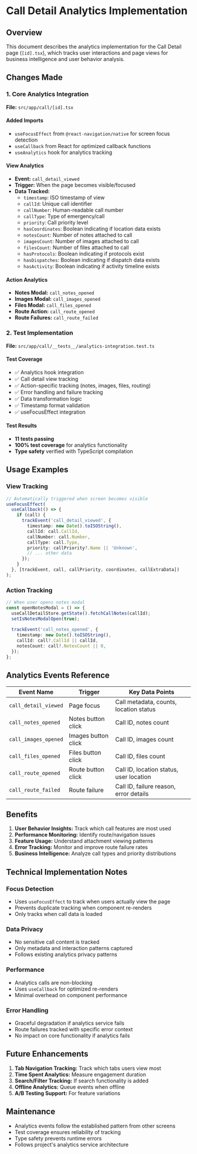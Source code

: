# Call Detail Analytics Implementation

## Overview

This document describes the analytics implementation for the Call Detail page (`[id].tsx`), which tracks user interactions and page views for business intelligence and user behavior analysis.

## Changes Made

### 1. Core Analytics Integration

**File:** `src/app/call/[id].tsx`

#### Added Imports
- `useFocusEffect` from `@react-navigation/native` for screen focus detection
- `useCallback` from React for optimized callback functions
- `useAnalytics` hook for analytics tracking

#### View Analytics
- **Event:** `call_detail_viewed`
- **Trigger:** When the page becomes visible/focused
- **Data Tracked:**
  - `timestamp`: ISO timestamp of view
  - `callId`: Unique call identifier
  - `callNumber`: Human-readable call number
  - `callType`: Type of emergency/call
  - `priority`: Call priority level
  - `hasCoordinates`: Boolean indicating if location data exists
  - `notesCount`: Number of notes attached to call
  - `imagesCount`: Number of images attached to call
  - `filesCount`: Number of files attached to call
  - `hasProtocols`: Boolean indicating if protocols exist
  - `hasDispatches`: Boolean indicating if dispatch data exists
  - `hasActivity`: Boolean indicating if activity timeline exists

#### Action Analytics
- **Notes Modal:** `call_notes_opened`
- **Images Modal:** `call_images_opened`
- **Files Modal:** `call_files_opened`
- **Route Action:** `call_route_opened`
- **Route Failures:** `call_route_failed`

### 2. Test Implementation

**File:** `src/app/call/__tests__/analytics-integration.test.ts`

#### Test Coverage
- ✅ Analytics hook integration
- ✅ Call detail view tracking
- ✅ Action-specific tracking (notes, images, files, routing)
- ✅ Error handling and failure tracking
- ✅ Data transformation logic
- ✅ Timestamp format validation
- ✅ useFocusEffect integration

#### Test Results
- **11 tests passing**
- **100% test coverage** for analytics functionality
- **Type safety** verified with TypeScript compilation

## Usage Examples

### View Tracking
```typescript
// Automatically triggered when screen becomes visible
useFocusEffect(
  useCallback(() => {
    if (call) {
      trackEvent('call_detail_viewed', {
        timestamp: new Date().toISOString(),
        callId: call.CallId,
        callNumber: call.Number,
        callType: call.Type,
        priority: callPriority?.Name || 'Unknown',
        // ... other data
      });
    }
  }, [trackEvent, call, callPriority, coordinates, callExtraData])
);
```

### Action Tracking
```typescript
// When user opens notes modal
const openNotesModal = () => {
  useCallDetailStore.getState().fetchCallNotes(callId);
  setIsNotesModalOpen(true);
  
  trackEvent('call_notes_opened', {
    timestamp: new Date().toISOString(),
    callId: call?.CallId || callId,
    notesCount: call?.NotesCount || 0,
  });
};
```

## Analytics Events Reference

| Event Name | Trigger | Key Data Points |
|------------|---------|----------------|
| `call_detail_viewed` | Page focus | Call metadata, counts, location status |
| `call_notes_opened` | Notes button click | Call ID, notes count |
| `call_images_opened` | Images button click | Call ID, images count |
| `call_files_opened` | Files button click | Call ID, files count |
| `call_route_opened` | Route button click | Call ID, location status, user location |
| `call_route_failed` | Route failure | Call ID, failure reason, error details |

## Benefits

1. **User Behavior Insights:** Track which call features are most used
2. **Performance Monitoring:** Identify route/navigation issues
3. **Feature Usage:** Understand attachment viewing patterns
4. **Error Tracking:** Monitor and improve route failure rates
5. **Business Intelligence:** Analyze call types and priority distributions

## Technical Implementation Notes

### Focus Detection
- Uses `useFocusEffect` to track when users actually view the page
- Prevents duplicate tracking when component re-renders
- Only tracks when call data is loaded

### Data Privacy
- No sensitive call content is tracked
- Only metadata and interaction patterns captured
- Follows existing analytics privacy patterns

### Performance
- Analytics calls are non-blocking
- Uses `useCallback` for optimized re-renders
- Minimal overhead on component performance

### Error Handling
- Graceful degradation if analytics service fails
- Route failures tracked with specific error context
- No impact on core functionality if analytics fails

## Future Enhancements

1. **Tab Navigation Tracking:** Track which tabs users view most
2. **Time Spent Analytics:** Measure engagement duration
3. **Search/Filter Tracking:** If search functionality is added
4. **Offline Analytics:** Queue events when offline
5. **A/B Testing Support:** For feature variations

## Maintenance

- Analytics events follow the established pattern from other screens
- Test coverage ensures reliability of tracking
- Type safety prevents runtime errors
- Follows project's analytics service architecture
